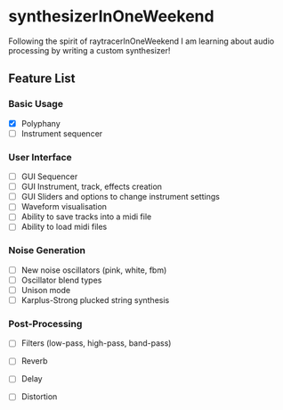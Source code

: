 # synthesizerInOneWeekend
Following the spirit of raytracerInOneWeekend I am learning about audio processing by writing a custom synthesizer!

## Feature List 
### Basic Usage
- [x] Polyphany
- [ ] Instrument sequencer
### User Interface
- [ ] GUI Sequencer
- [ ] GUI Instrument, track, effects creation
- [ ] GUI Sliders and options to change instrument settings
- [ ] Waveform visualisation
- [ ] Ability to save tracks into a midi file
- [ ] Ability to load midi files
### Noise Generation
- [ ] New noise oscillators (pink, white, fbm)
- [ ] Oscillator blend types
- [ ] Unison mode
- [ ] Karplus-Strong plucked string synthesis
### Post-Processing
- [ ] Filters (low-pass, high-pass, band-pass)
- [ ] Reverb
- [ ] Delay
- [ ] Distortion


